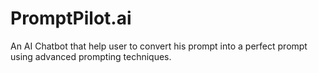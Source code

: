 # PromptPilot.ai
An AI Chatbot that help user to convert his prompt into a perfect prompt using advanced prompting techniques.
